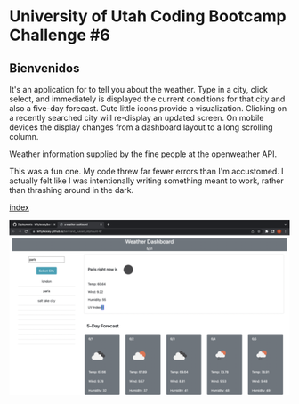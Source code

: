 # University of Utah Coding Bootcamp Challenge #6

## Bienvenidos

It's an application for to tell you about the weather. Type in a city, click
select, and immediately is displayed the current conditions for that city and
also a five-day forecast. Cute little icons provide a visualization. Clicking
on a recently searched city will re-display an updated screen. On mobile 
devices the display changes from a dashboard layout to a long scrolling column. 

Weather information supplied by the fine people at the openweather API.

This was a fun one. My code threw far fewer errors than I'm accustomed. I 
actually felt like I was intentionally writing something meant to work, 
rather than thrashing around in the dark.

[index](https://leftyloosey.github.io/bertrand_russel_oliphaunt-6/)

![screen](screen.png)
